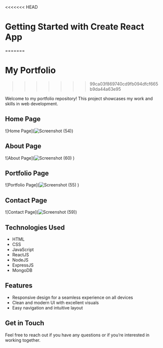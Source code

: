 <<<<<<< HEAD

# Getting Started with Create React App
=======
# My Portfolio
>>>>>>> 99ca03f869740cd9fb094dfcf665b9da44a63e95

Welcome to my portfolio repository! This project showcases my work and skills in web development.

## Home Page

![Home Page](![Screenshot (54)](https://github.com/praveenramakurthi/MyPortfolio/assets/81426194/564eeaf3-20d2-42b5-9e9b-509794828f1d))

## About Page

![About Page](![Screenshot (60)](https://github.com/praveenramakurthi/MyPortfolio/assets/81426194/8854ae0b-e22e-4fa3-bf41-78d834042562)
)

## Portfolio Page

![Portfolio Page](![Screenshot (55)](https://github.com/praveenramakurthi/MyPortfolio/assets/81426194/17d94750-8bad-47e3-9add-d33733787ee9)
)

## Contact Page

![Contact Page](![Screenshot (59)](https://github.com/praveenramakurthi/MyPortfolio/assets/81426194/f0c07be2-bbcd-417b-977c-d559c08f3bb5))

## Technologies Used
- HTML
- CSS
- JavaScript
- ReactJS
- NodeJS
- ExpressJS
- MongoDB

## Features
- Responsive design for a seamless experience on all devices
- Clean and modern UI with excellent visuals
- Easy navigation and intuitive layout

## Get in Touch
Feel free to reach out if you have any questions or if you’re interested in working together.


